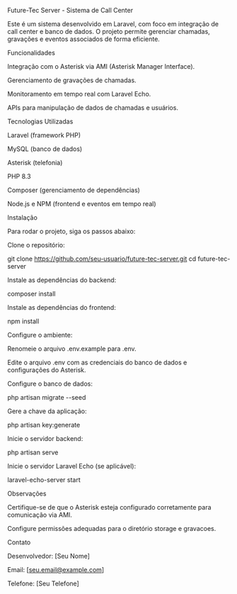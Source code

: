 Future-Tec Server - Sistema de Call Center

Este é um sistema desenvolvido em Laravel, com foco em integração de call center e banco de dados. O projeto permite gerenciar chamadas, gravações e eventos associados de forma eficiente.

Funcionalidades

Integração com o Asterisk via AMI (Asterisk Manager Interface).

Gerenciamento de gravações de chamadas.

Monitoramento em tempo real com Laravel Echo.

APIs para manipulação de dados de chamadas e usuários.

Tecnologias Utilizadas

Laravel (framework PHP)

MySQL (banco de dados)

Asterisk (telefonia)

PHP 8.3

Composer (gerenciamento de dependências)

Node.js e NPM (frontend e eventos em tempo real)

Instalação

Para rodar o projeto, siga os passos abaixo:

Clone o repositório:

git clone https://github.com/seu-usuario/future-tec-server.git
cd future-tec-server

Instale as dependências do backend:

composer install

Instale as dependências do frontend:

npm install

Configure o ambiente:

Renomeie o arquivo .env.example para .env.

Edite o arquivo .env com as credenciais do banco de dados e configurações do Asterisk.

Configure o banco de dados:

php artisan migrate --seed

Gere a chave da aplicação:

php artisan key:generate

Inicie o servidor backend:

php artisan serve

Inicie o servidor Laravel Echo (se aplicável):

laravel-echo-server start

Observações

Certifique-se de que o Asterisk esteja configurado corretamente para comunicação via AMI.

Configure permissões adequadas para o diretório storage e gravacoes.

Contato

Desenvolvedor: [Seu Nome]

Email: [seu.email@example.com]

Telefone: [Seu Telefone]
